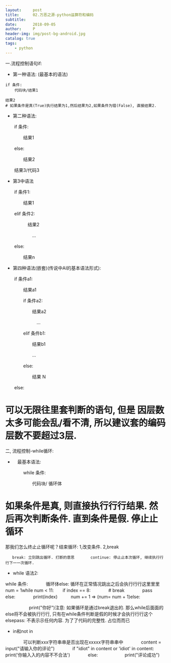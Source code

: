 ```yaml
---
layout:     post
title:      02.万恶之源-python运算符和编码
subtitle:   
date:       2018-09-05
author:     P
header-img: img/post-bg-android.jpg
catalog: true
tags:
    - python
---
```

一.流程控制语句if:

- 第一种语法: (最基本的语法)

```
if 条件:
    代码块/结果1

结果2
# 如果条件是真(True)执行结果为1,然后结果为2,如果条件为错(False), 直接结果2.
```

- 第二种语法: 

　　if 条件:

　　　　结果1

　　else:

　　　　结果2

　　结果3/代码3

- 第3中语法

　　if 条件1:

　　　　结果1

　　elif 条件2:

　　　　　结果2

　　　　　　...　

　　else:

　　　　结果n

- 第四种语法(嵌套)(传说中AI的基本语法形式):

　　if 条件a1:

　　　　结果a1

　　　　if 条件a2:

　　　　　　结果a2

　　　　　　　...

　　　　elif 条件b1:

　　　　　　结果b1

　　　　　　...

　　　　else:

　　　　　　结果 N

　　else:

# 可以无限往里套判断的语句, 但是 因层数太多可能会乱/看不清, 所以建议套的编码层数不要超过3层.

二, 流程控制-while循环:

- 　最基本语法:

　　　　while 条件:

　　　　　　代码块/ 循环体　　

# 如果条件是真, 则直接执⾏行行结果. 然后再次判断条件. 直到条件是假. 停⽌止循环

那我们怎么终⽌止循环呢？结束循环:  1,改变条件.  2,break

       break: 立刻跳出循环. 打断的意思       continue: 停⽌止本次循环, 继续执⾏行行下⼀一次循环.

- while 语法2:








while 条件:　　　　循环体else: 循环在正常情况跳出之后会执⾏行行这⾥里里num = 1while num < 11:　　if index == 8:　　　　# break　　　　pass　　else:　　　　print(index)　　　num += 1 => (num= num + 1)else: 

　　       　　　print("你好")注意: 如果循环是通过break退出的. 那么while后⾯面的else将不会被执⾏行行, 只有在while条件判断是假的时候才会执⾏行行这个elsepass: 不表⽰示任何内容. 为了了代码的完整性. 占位⽽而已

-  in和not in








　　　　可以判断xxx字符串串是否出现在xxxxx字符串串中　　　　content = input("请输入你的评论")　　　　if "idiot" in content or 'idiot' in content:　　　　　　print('你输⼊入的内容不不合法')　　　　else:　　　　　　print("评论成功")

　　
